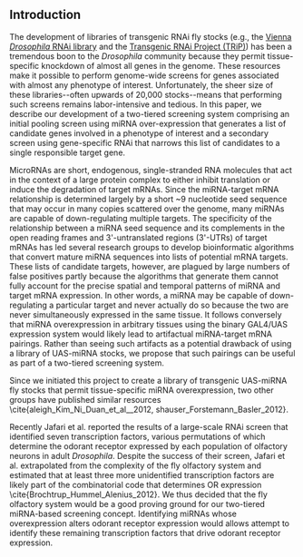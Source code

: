 ## Introduction

The development of libraries of transgenic RNAi fly stocks (e.g., the [Vienna *Drosophila* RNAi library](http://stockcenter.vdrc.at/control/rnailibrary) and the [Transgenic RNAi Project (TRiP)](http://www.flyrnai.org/TRiP-HOME.html)) has been a tremendous boon to the *Drosophila* community because they permit tissue-specific knockdown of almost all genes in the genome. These resources make it possible to perform genome-wide screens for genes associated with almost any phenotype of interest. Unfortunately, the sheer size of these libraries--often upwards of 20,000 stocks--means that performing such screens remains labor-intensive and tedious. In this paper, we describe our development of a two-tiered screening system comprising an initial pooling screen using miRNA over-expression that generates a list of candidate genes involved in a phenotype of interest and a secondary screen using gene-specific RNAi that narrows this list of candidates to a single responsible target gene.

MicroRNAs are short, endogenous, single-stranded RNA molecules that act in the context of a large protein complex to either inhibit translation or induce the degradation of target mRNAs. Since the miRNA-target mRNA relationship is determined largely by a short ~9 nucleotide seed sequence that may occur in many copies scattered over the genome, many miRNAs are capable of down-regulating multiple targets. The specificity of the relationship between a miRNA seed sequence and its complements in the open reading frames and 3'-untranslated regions (3'-UTRs) of target mRNAs has led several research groups to develop bioinformatic algorithms that convert mature miRNA sequences into lists of potential mRNA targets. These lists of candidate targets, however, are plagued by large numbers of false positives partly because the algorithms that generate them cannot fully account for the precise spatial and temporal patterns of miRNA and target mRNA expression. In other words, a miRNA may be capable of down-regulating a particular target and never actually do so because the two are never simultaneously expressed in the same tissue. It follows conversely that miRNA overexpression in arbitrary tissues using the binary GAL4/UAS expression system would likely lead to artifactual miRNA-target mRNA pairings. Rather than seeing such artifacts as a potential drawback of using a library of UAS-miRNA stocks, we propose that such pairings can be useful as part of a two-tiered screening system.



Since we initiated this project to create a library of transgenic UAS-miRNA fly stocks that permit tissue-specific miRNA overexpression, two other groups have published similar resources \cite{aleigh_Kim_Ni_Duan_et_al__2012, shauser_Forstemann_Basler_2012}. 

Recently Jafari et al. reported the results of a large-scale RNAi screen that identified seven transcription factors, various permutations of which determine the odorant receptor expressed by each population of olfactory neurons in adult *Drosophila*. Despite the success of their screen, Jafari et al. extrapolated from the complexity of the fly olfactory system and estimated that at least three more unidentified transcription factors are likely part of the combinatorial code that determines OR expression \cite{Brochtrup_Hummel_Alenius_2012}. We thus decided that the fly olfactory system would be a good proving ground for our two-tiered miRNA-based screening concept. Identifying miRNAs whose overexpression alters odorant receptor expression would allows attempt to identify these remaining transcription factors that drive odorant receptor expression.